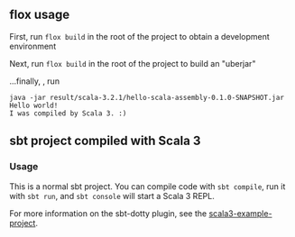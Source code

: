 ## flox usage

First, run `flox build` in the root of the project to obtain a development environment


Next, run `flox build` in the root of the project to build an "uberjar"

...finally, , run 
```
java -jar result/scala-3.2.1/hello-scala-assembly-0.1.0-SNAPSHOT.jar
Hello world!
I was compiled by Scala 3. :)
```

## sbt project compiled with Scala 3

### Usage

This is a normal sbt project. You can compile code with `sbt compile`, run it with `sbt run`, and `sbt console` will start a Scala 3 REPL.

For more information on the sbt-dotty plugin, see the
[scala3-example-project](https://github.com/scala/scala3-example-project/blob/main/README.md).
